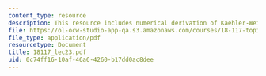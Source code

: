 ```yaml
---
content_type: resource
description: This resource includes numerical derivation of Kaehler-Weil theorem.
file: https://ol-ocw-studio-app-qa.s3.amazonaws.com/courses/18-117-topics-in-several-complex-variables-spring-2005/0c74ff1610af46a64260b17dd0ac8dee_18117_lec23.pdf
file_type: application/pdf
resourcetype: Document
title: 18117_lec23.pdf
uid: 0c74ff16-10af-46a6-4260-b17dd0ac8dee
---
```

